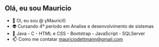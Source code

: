 ## Olá, eu sou Mauricio
- 👋 Oi, eu sou @ yMaurici0
- 👽 Cursando 4º período em Analise e desenvolvimento de sistemas 
- 🌱 Java - C - HTML e CSS - Bootstrap - JavaScript - SQLServer
- 📫 Como me contatar mauriciodettmann@gmail.com

